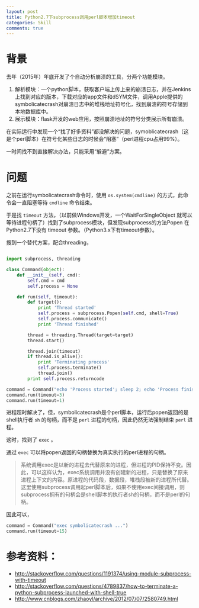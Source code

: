 ```yaml
---
layout: post
title: Python2.7下subprocess调用perl脚本增加timeout
categories: Skill
comments: true
---
```







# 背景
去年（2015年）年底开发了个自动分析崩溃的工具，分两个功能模块。

1. 解析模块：一个python脚本，获取客户端上传上来的崩溃日志，并在Jenkins上找到对应的版本，下载对应的app文件和dSYM文件，调用Apple提供的symbolicatecrash对崩溃日志中的堆栈地址符号化，找到崩溃的符号存储到本地数据库中。
2. 展示模块：flask开发的web应用，按照崩溃地址的符号分类展示所有崩溃。

在实际运行中发现一个“找了好多资料”都没解决的问题，symoblicatecrash（这是个perl脚本）在符号化某些日志的时候会“阻塞”（perl进程cpu占用99%）。

一时间找不到直接解决办法，只能采用“躲避”方案。
<!-- more -->

# 问题

之前在运行symbolicatecrash命令时，使用 `os.system(cmdline)` 的方式，此命令会一直阻塞等待 `cmdline` 命令结束。

于是找 `timeout` 方法，（以前做Windows开发，一个WaitForSingleObject 就可以等待进程句柄了）找到了subprocess模块，但发现subprocess的方法Popen 在Python2.7下没有 timeout 参数。（Python3.x下有timeout参数）。

搜到一个替代方案，配合threading，

``` python

import subprocess, threading

class Command(object):
    def __init__(self, cmd):
        self.cmd = cmd
        self.process = None

    def run(self, timeout):
        def target():
            print 'Thread started'
            self.process = subprocess.Popen(self.cmd, shell=True)
            self.process.communicate()
            print 'Thread finished'

        thread = threading.Thread(target=target)
        thread.start()

        thread.join(timeout)
        if thread.is_alive():
            print 'Terminating process'
            self.process.terminate()
            thread.join()
        print self.process.returncode

command = Command("echo 'Process started'; sleep 2; echo 'Process finished'")
command.run(timeout=3)
command.run(timeout=1)

```

进程超时解决了，但，symbolicatecrash是个perl脚本，运行后popen返回的是shell执行者 `sh` 的句柄，而不是 `perl` 进程的句柄，因此仍然无法强制结束 `perl` 进程。

这时，找到了 `exec` 。

通过 `exec` 可以将popen返回的句柄替换为真实执行的perl进程的句柄。

> 系统调用exec是以新的进程去代替原来的进程，但进程的PID保持不变。因此，可以这样认为，exec系统调用并没有创建新的进程，只是替换了原来进程上下文的内容。原进程的代码段，数据段，堆栈段被新的进程所代替。
这里使用subprocess调用起perl脚本后，如果不使用exec间接调用，则subprocess拥有的句柄会是shell脚本的执行者sh的句柄，而不是perl的句柄。

因此可以，

``` python
command = Command("exec symbolicatecrash ...")
command.run(timeout=15)
```

# 参考资料：

- <http://stackoverflow.com/questions/1191374/using-module-subprocess-with-timeout>
- <http://stackoverflow.com/questions/4789837/how-to-terminate-a-python-subprocess-launched-with-shell-true>
- <http://www.cnblogs.com/zhaoyl/archive/2012/07/07/2580749.html>



